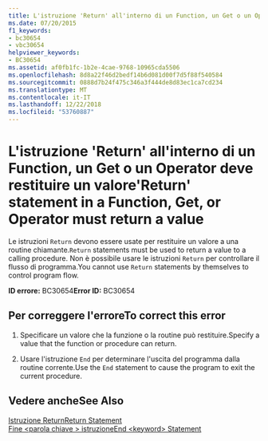 ```yaml
---
title: L'istruzione 'Return' all'interno di un Function, un Get o un Operator deve restituire un valore
ms.date: 07/20/2015
f1_keywords:
- bc30654
- vbc30654
helpviewer_keywords:
- BC30654
ms.assetid: af0fb1fc-1b2e-4cae-9768-10965cda5506
ms.openlocfilehash: 8d8a22f46d2bedf14b6d081d00f7d5f88f540584
ms.sourcegitcommit: 0888d7b24f475c346a3f444de8d83ec1ca7cd234
ms.translationtype: MT
ms.contentlocale: it-IT
ms.lasthandoff: 12/22/2018
ms.locfileid: "53760887"
---
```

# <a name="return-statement-in-a-function-get-or-operator-must-return-a-value"></a><span data-ttu-id="4a988-102">L'istruzione 'Return' all'interno di un Function, un Get o un Operator deve restituire un valore</span><span class="sxs-lookup"><span data-stu-id="4a988-102">'Return' statement in a Function, Get, or Operator must return a value</span></span>
<span data-ttu-id="4a988-103">Le istruzioni `Return` devono essere usate per restituire un valore a una routine chiamante.</span><span class="sxs-lookup"><span data-stu-id="4a988-103">`Return` statements must be used to return a value to a calling procedure.</span></span> <span data-ttu-id="4a988-104">Non è possibile usare le istruzioni `Return` per controllare il flusso di programma.</span><span class="sxs-lookup"><span data-stu-id="4a988-104">You cannot use `Return` statements by themselves to control program flow.</span></span>  
  
 <span data-ttu-id="4a988-105">**ID errore:** BC30654</span><span class="sxs-lookup"><span data-stu-id="4a988-105">**Error ID:** BC30654</span></span>  
  
## <a name="to-correct-this-error"></a><span data-ttu-id="4a988-106">Per correggere l'errore</span><span class="sxs-lookup"><span data-stu-id="4a988-106">To correct this error</span></span>  
  
1.  <span data-ttu-id="4a988-107">Specificare un valore che la funzione o la routine può restituire.</span><span class="sxs-lookup"><span data-stu-id="4a988-107">Specify a value that the function or procedure can return.</span></span>  
  
2.  <span data-ttu-id="4a988-108">Usare l'istruzione `End` per determinare l'uscita del programma dalla routine corrente.</span><span class="sxs-lookup"><span data-stu-id="4a988-108">Use the `End` statement to cause the program to exit the current procedure.</span></span>  
  
## <a name="see-also"></a><span data-ttu-id="4a988-109">Vedere anche</span><span class="sxs-lookup"><span data-stu-id="4a988-109">See Also</span></span>  
 [<span data-ttu-id="4a988-110">Istruzione Return</span><span class="sxs-lookup"><span data-stu-id="4a988-110">Return Statement</span></span>](../../visual-basic/language-reference/statements/return-statement.md)  
 [<span data-ttu-id="4a988-111">Fine \<parola chiave > istruzione</span><span class="sxs-lookup"><span data-stu-id="4a988-111">End \<keyword> Statement</span></span>](../../visual-basic/language-reference/statements/end-keyword-statement.md)
